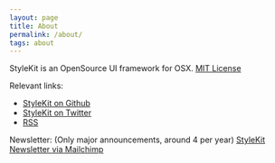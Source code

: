 ```yaml
---
layout: page
title: About
permalink: /about/
tags: about
---
```

StyleKit is an OpenSource UI framework for OSX. [MIT License](http://opensource.org/licenses/MIT)

Relevant links:  
- [StyleKit on Github](http://github.com/eonist/element)
- [StyleKit on Twitter](http://twitter.com/stylekit_org/) 
- [RSS](/feed.xml) 

Newsletter: (Only major announcements, around 4 per year)
[StyleKit Newsletter via Mailchimp](http://eepurl.com/bN4clD) 